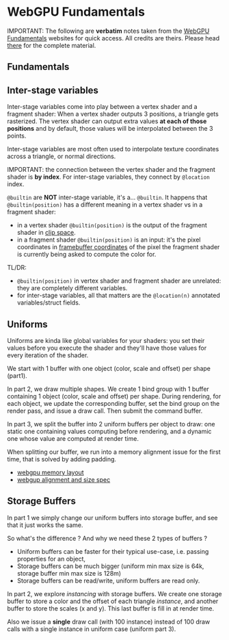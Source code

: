 # WebGPU Fundamentals

IMPORTANT: The following are **verbatim** notes taken from the [WebGPU Fundamentals](https://webgpufundamentals.org)
websites for quick access. 
All credits are theirs.
Please head [there](https://webgpufundamentals.org) for the complete material.

## Fundamentals

## Inter-stage variables

Inter-stage variables come into play between a vertex shader and a fragment shader:
When a vertex shader outputs 3 positions, a triangle gets rasterized.
The vertex shader can output extra values **at each of those positions** and
by default, those values will be interpolated between the 3 points.

Inter-stage variables are most often used to interpolate texture coordinates
across a triangle, or normal directions.

IMPORTANT: the connection between the vertex shader and the fragment shader 
is **by index**. For inter-stage variables, they connect by `@location` index.

`@builtin` are **NOT** inter-stage variable, it's a... `@builtin`. 
It happens that `@builtin(position)` has a different meaning in a vertex shader 
vs in a fragment shader:
- in a vertex shader `@builtin(position)` is the output of the fragment shader in
  [clip space](https://www.w3.org/TR/webgpu/#coordinate-systems).
- in a fragment shader `@builtin(position)` is an input: it's the pixel coordinates
  in [framebuffer coordinates](https://www.w3.org/TR/webgpu/#coordinate-systems) 
  of the pixel the fragment shader is currently being asked to compute the color for.

TL/DR: 
- `@builtin(position)` in vertex shader and fragment shader are unrelated: they
are completely different variables.
- for inter-stage variables, all that matters are the `@location(n)` annotated variables/struct fields.

## Uniforms

Uniforms are kinda like global variables for your shaders: you set their values
before you execute the shader and they'll have those values for every iteration of the shader.

We start with 1 buffer with one object (color, scale and offset) per shape (part1).

In part 2, we draw multiple shapes. We create 1 bind group with 1 buffer containing 1 object (color, scale and offset) per shape.
During rendering, for each object, we update the corresponding buffer, set the bind group on the render pass, 
and issue a draw call. Then submit the command buffer.

In part 3, we split the buffer into 2 uniform buffers per object to draw: one static one containing values
computing before rendering, and a dynamic one whose value are computed at render time.

When splitting our buffer, we run into a memory alignment issue for the first time, that is solved 
by adding padding.
- [webgpu memory layout](https://webgpufundamentals.org/webgpu/lessons/webgpu-memory-layout.html)
- [webgup alignment and size spec](https://www.w3.org/TR/WGSL/#alignment-and-size)

## Storage Buffers

In part 1 we simply change our uniform buffers into storage buffer, and see that it just works the same.

So what's the difference ? And why we need these 2 types of buffers ?
- Uniform buffers can be faster for their typical use-case, i.e. passing properties for an object,
- Storage buffers can be much bigger (uniform min max size is 64k, storage buffer min max size is 128m)
- Storage buffers can be read/write, uniform buffers are read only.

In part 2, we explore *instancing* with storage buffers.
We create one storage buffer to store a color and the offset of each triangle *instance*, and another buffer
to store the scales (x and y). This last buffer is fill in at render time.

Also we issue a **single** draw call (with 100 instance) instead of 100 draw calls with a single instance in 
uniform case (uniform part 3).

